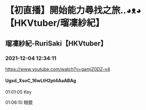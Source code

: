 # 【初直播】開始能力尋找之旅..◕ᴥ◕【HKVtuber/瑠凜紗紀】

## 瑠凜紗紀-RuriSaki【HKVtuber】

### 2021-12-04 12:34:11

https://www.youtube.com/watch?v=gamjZ0DZ-v4

#### Ugxd_XsoC_16wLtH2pt4AaABAg

01:01:05 Key

01:06:10 眼鏡

